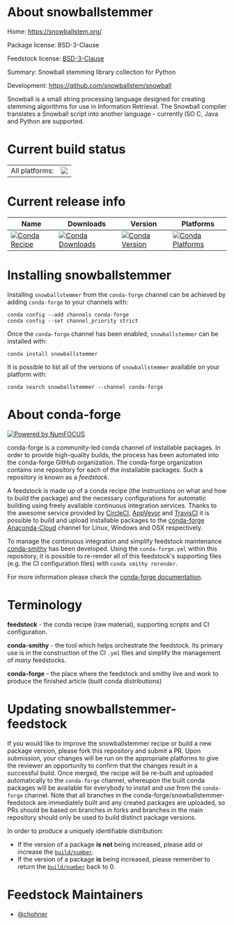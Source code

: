 About snowballstemmer
=====================

Home: https://snowballstem.org/

Package license: BSD-3-Clause

Feedstock license: [BSD-3-Clause](https://github.com/conda-forge/snowballstemmer-feedstock/blob/master/LICENSE.txt)

Summary: Snowball stemming library collection for Python

Development: https://github.com/snowballstem/snowball

Snowball is a small string processing language designed for creating
stemming algorithms for use in Information Retrieval. The Snowball
compiler translates a Snowball script into another language - currently
ISO C, Java and Python are supported.


Current build status
====================


<table><tr><td>All platforms:</td>
    <td>
      <a href="https://dev.azure.com/conda-forge/feedstock-builds/_build/latest?definitionId=4580&branchName=master">
        <img src="https://dev.azure.com/conda-forge/feedstock-builds/_apis/build/status/snowballstemmer-feedstock?branchName=master">
      </a>
    </td>
  </tr>
</table>

Current release info
====================

| Name | Downloads | Version | Platforms |
| --- | --- | --- | --- |
| [![Conda Recipe](https://img.shields.io/badge/recipe-snowballstemmer-green.svg)](https://anaconda.org/conda-forge/snowballstemmer) | [![Conda Downloads](https://img.shields.io/conda/dn/conda-forge/snowballstemmer.svg)](https://anaconda.org/conda-forge/snowballstemmer) | [![Conda Version](https://img.shields.io/conda/vn/conda-forge/snowballstemmer.svg)](https://anaconda.org/conda-forge/snowballstemmer) | [![Conda Platforms](https://img.shields.io/conda/pn/conda-forge/snowballstemmer.svg)](https://anaconda.org/conda-forge/snowballstemmer) |

Installing snowballstemmer
==========================

Installing `snowballstemmer` from the `conda-forge` channel can be achieved by adding `conda-forge` to your channels with:

```
conda config --add channels conda-forge
conda config --set channel_priority strict
```

Once the `conda-forge` channel has been enabled, `snowballstemmer` can be installed with:

```
conda install snowballstemmer
```

It is possible to list all of the versions of `snowballstemmer` available on your platform with:

```
conda search snowballstemmer --channel conda-forge
```


About conda-forge
=================

[![Powered by
NumFOCUS](https://img.shields.io/badge/powered%20by-NumFOCUS-orange.svg?style=flat&colorA=E1523D&colorB=007D8A)](https://numfocus.org)

conda-forge is a community-led conda channel of installable packages.
In order to provide high-quality builds, the process has been automated into the
conda-forge GitHub organization. The conda-forge organization contains one repository
for each of the installable packages. Such a repository is known as a *feedstock*.

A feedstock is made up of a conda recipe (the instructions on what and how to build
the package) and the necessary configurations for automatic building using freely
available continuous integration services. Thanks to the awesome service provided by
[CircleCI](https://circleci.com/), [AppVeyor](https://www.appveyor.com/)
and [TravisCI](https://travis-ci.com/) it is possible to build and upload installable
packages to the [conda-forge](https://anaconda.org/conda-forge)
[Anaconda-Cloud](https://anaconda.org/) channel for Linux, Windows and OSX respectively.

To manage the continuous integration and simplify feedstock maintenance
[conda-smithy](https://github.com/conda-forge/conda-smithy) has been developed.
Using the ``conda-forge.yml`` within this repository, it is possible to re-render all of
this feedstock's supporting files (e.g. the CI configuration files) with ``conda smithy rerender``.

For more information please check the [conda-forge documentation](https://conda-forge.org/docs/).

Terminology
===========

**feedstock** - the conda recipe (raw material), supporting scripts and CI configuration.

**conda-smithy** - the tool which helps orchestrate the feedstock.
                   Its primary use is in the construction of the CI ``.yml`` files
                   and simplify the management of *many* feedstocks.

**conda-forge** - the place where the feedstock and smithy live and work to
                  produce the finished article (built conda distributions)


Updating snowballstemmer-feedstock
==================================

If you would like to improve the snowballstemmer recipe or build a new
package version, please fork this repository and submit a PR. Upon submission,
your changes will be run on the appropriate platforms to give the reviewer an
opportunity to confirm that the changes result in a successful build. Once
merged, the recipe will be re-built and uploaded automatically to the
`conda-forge` channel, whereupon the built conda packages will be available for
everybody to install and use from the `conda-forge` channel.
Note that all branches in the conda-forge/snowballstemmer-feedstock are
immediately built and any created packages are uploaded, so PRs should be based
on branches in forks and branches in the main repository should only be used to
build distinct package versions.

In order to produce a uniquely identifiable distribution:
 * If the version of a package **is not** being increased, please add or increase
   the [``build/number``](https://docs.conda.io/projects/conda-build/en/latest/resources/define-metadata.html#build-number-and-string).
 * If the version of a package **is** being increased, please remember to return
   the [``build/number``](https://docs.conda.io/projects/conda-build/en/latest/resources/define-metadata.html#build-number-and-string)
   back to 0.

Feedstock Maintainers
=====================

* [@chohner](https://github.com/chohner/)

